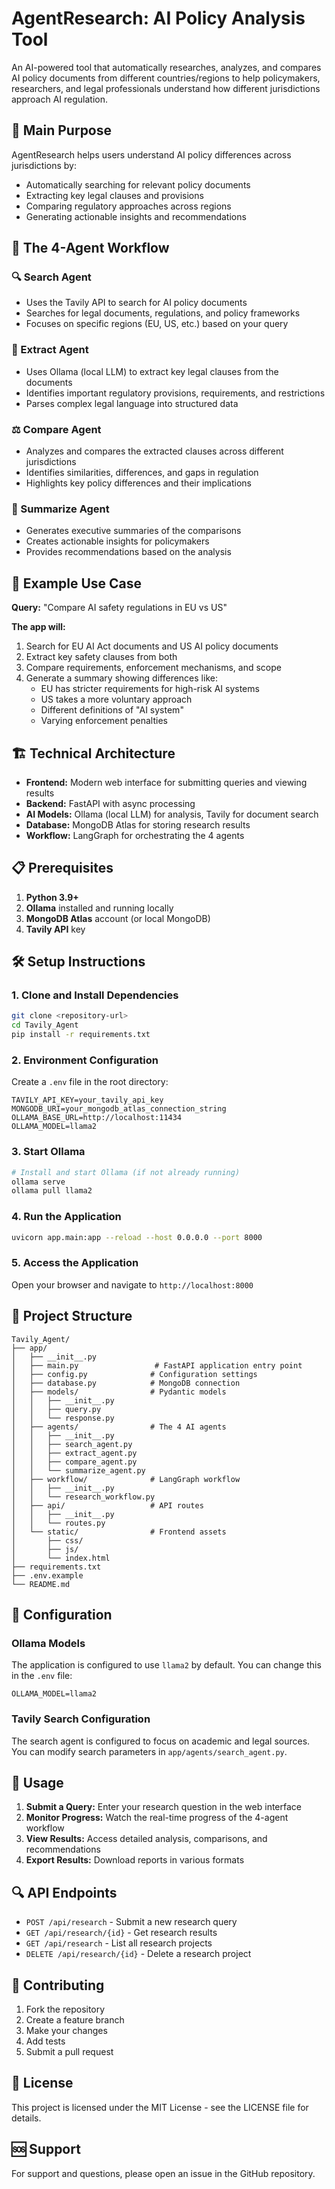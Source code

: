 # AgentResearch: AI Policy Analysis Tool

An AI-powered tool that automatically researches, analyzes, and compares AI policy documents from different countries/regions to help policymakers, researchers, and legal professionals understand how different jurisdictions approach AI regulation.

## 🎯 Main Purpose

AgentResearch helps users understand AI policy differences across jurisdictions by:
- Automatically searching for relevant policy documents
- Extracting key legal clauses and provisions
- Comparing regulatory approaches across regions
- Generating actionable insights and recommendations

## 🤖 The 4-Agent Workflow

### 🔍 Search Agent
- Uses the Tavily API to search for AI policy documents
- Searches for legal documents, regulations, and policy frameworks
- Focuses on specific regions (EU, US, etc.) based on your query

### 📄 Extract Agent
- Uses Ollama (local LLM) to extract key legal clauses from the documents
- Identifies important regulatory provisions, requirements, and restrictions
- Parses complex legal language into structured data

### ⚖️ Compare Agent
- Analyzes and compares the extracted clauses across different jurisdictions
- Identifies similarities, differences, and gaps in regulation
- Highlights key policy differences and their implications

### 📝 Summarize Agent
- Generates executive summaries of the comparisons
- Creates actionable insights for policymakers
- Provides recommendations based on the analysis

## 🚀 Example Use Case

**Query:** "Compare AI safety regulations in EU vs US"

**The app will:**
1. Search for EU AI Act documents and US AI policy documents
2. Extract key safety clauses from both
3. Compare requirements, enforcement mechanisms, and scope
4. Generate a summary showing differences like:
   - EU has stricter requirements for high-risk AI systems
   - US takes a more voluntary approach
   - Different definitions of "AI system"
   - Varying enforcement penalties

## 🏗️ Technical Architecture

- **Frontend:** Modern web interface for submitting queries and viewing results
- **Backend:** FastAPI with async processing
- **AI Models:** Ollama (local LLM) for analysis, Tavily for document search
- **Database:** MongoDB Atlas for storing research results
- **Workflow:** LangGraph for orchestrating the 4 agents

## 📋 Prerequisites

1. **Python 3.9+**
2. **Ollama** installed and running locally
3. **MongoDB Atlas** account (or local MongoDB)
4. **Tavily API** key

## 🛠️ Setup Instructions

### 1. Clone and Install Dependencies
```bash
git clone <repository-url>
cd Tavily_Agent
pip install -r requirements.txt
```

### 2. Environment Configuration
Create a `.env` file in the root directory:
```env
TAVILY_API_KEY=your_tavily_api_key
MONGODB_URI=your_mongodb_atlas_connection_string
OLLAMA_BASE_URL=http://localhost:11434
OLLAMA_MODEL=llama2
```

### 3. Start Ollama
```bash
# Install and start Ollama (if not already running)
ollama serve
ollama pull llama2
```

### 4. Run the Application
```bash
uvicorn app.main:app --reload --host 0.0.0.0 --port 8000
```

### 5. Access the Application
Open your browser and navigate to `http://localhost:8000`

## 📁 Project Structure

```
Tavily_Agent/
├── app/
│   ├── __init__.py
│   ├── main.py                 # FastAPI application entry point
│   ├── config.py              # Configuration settings
│   ├── database.py            # MongoDB connection
│   ├── models/                # Pydantic models
│   │   ├── __init__.py
│   │   ├── query.py
│   │   └── response.py
│   ├── agents/                # The 4 AI agents
│   │   ├── __init__.py
│   │   ├── search_agent.py
│   │   ├── extract_agent.py
│   │   ├── compare_agent.py
│   │   └── summarize_agent.py
│   ├── workflow/              # LangGraph workflow
│   │   ├── __init__.py
│   │   └── research_workflow.py
│   ├── api/                   # API routes
│   │   ├── __init__.py
│   │   └── routes.py
│   └── static/                # Frontend assets
│       ├── css/
│       ├── js/
│       └── index.html
├── requirements.txt
├── .env.example
└── README.md
```

## 🔧 Configuration

### Ollama Models
The application is configured to use `llama2` by default. You can change this in the `.env` file:
```env
OLLAMA_MODEL=llama2
```

### Tavily Search Configuration
The search agent is configured to focus on academic and legal sources. You can modify search parameters in `app/agents/search_agent.py`.

## 🚀 Usage

1. **Submit a Query:** Enter your research question in the web interface
2. **Monitor Progress:** Watch the real-time progress of the 4-agent workflow
3. **View Results:** Access detailed analysis, comparisons, and recommendations
4. **Export Results:** Download reports in various formats

## 🔍 API Endpoints

- `POST /api/research` - Submit a new research query
- `GET /api/research/{id}` - Get research results
- `GET /api/research` - List all research projects
- `DELETE /api/research/{id}` - Delete a research project

## 🤝 Contributing

1. Fork the repository
2. Create a feature branch
3. Make your changes
4. Add tests
5. Submit a pull request

## 📄 License

This project is licensed under the MIT License - see the LICENSE file for details.

## 🆘 Support

For support and questions, please open an issue in the GitHub repository. 